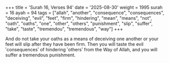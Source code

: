+++
title = 'Surah 16, Verses 94'
date = '2025-08-30'
weight = 1995
surah = 16
ayah = 94
tags = ["allah", "another", "consequence", "consequences", "deceiving", "evil", "feet", "firm", "hindering", "mean", "means", "not", "oath", "oaths", "one", "other", "others", "punishment", "slip", "suffer", "take", "taste", "tremendou", "tremendous", "way"]
+++

And do not take your oaths as a means of deceiving one another or your feet will slip after they have been firm. Then you will taste the evil ˹consequences˺ of hindering ˹others˺ from the Way of Allah, and you will suffer a tremendous punishment.